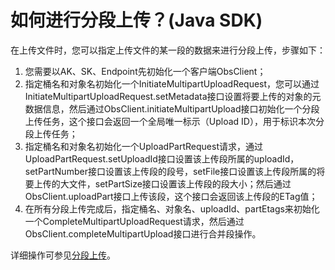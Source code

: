 # 如何进行分段上传？\(Java SDK\)<a name="obs_21_2114"></a>

在上传文件时，您可以指定上传文件的某一段的数据来进行分段上传，步骤如下：

1.  您需要以AK、SK、Endpoint先初始化一个客户端ObsClient；
2.  指定桶名和对象名初始化一个InitiateMultipartUploadRequest，您可以通过InitiateMultipartUploadRequest.setMetadata接口设置将要上传的对象的元数据信息，然后通过ObsClient.initiateMultipartUpload接口初始化一个分段上传任务，这个接口会返回一个全局唯一标示（Upload ID），用于标识本次分段上传任务；
3.  指定桶名和对象名初始化一个UploadPartRequest请求，通过UploadPartRequest.setUploadId接口设置该上传段所属的uploadId，setPartNumber接口设置该上传段的段号，setFile接口设置该上传段所属的将要上传的大文件，setPartSize接口设置该上传段的段大小；然后通过ObsClient.uploadPart接口上传该段，这个接口会返回该上传段的ETag值；
4.  在所有分段上传完成后，指定桶名、对象名、uploadId、partEtags来初始化一个CompleteMultipartUploadRequest请求，然后通过ObsClient.completeMultipartUpload接口进行合并段操作。

详细操作可参见[分段上传](分段上传(Java-SDK).md)。

